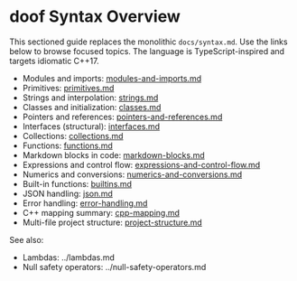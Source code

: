 # doof Syntax Overview

This sectioned guide replaces the monolithic `docs/syntax.md`. Use the links below to browse focused topics. The language is TypeScript-inspired and targets idiomatic C++17.

- Modules and imports: [modules-and-imports.md](modules-and-imports.md)
- Primitives: [primitives.md](primitives.md)
- Strings and interpolation: [strings.md](strings.md)
- Classes and initialization: [classes.md](classes.md)
- Pointers and references: [pointers-and-references.md](pointers-and-references.md)
- Interfaces (structural): [interfaces.md](interfaces.md)
- Collections: [collections.md](collections.md)
- Functions: [functions.md](functions.md)
- Markdown blocks in code: [markdown-blocks.md](markdown-blocks.md)
- Expressions and control flow: [expressions-and-control-flow.md](expressions-and-control-flow.md)
- Numerics and conversions: [numerics-and-conversions.md](numerics-and-conversions.md)
- Built-in functions: [builtins.md](builtins.md)
- JSON handling: [json.md](json.md)
- Error handling: [error-handling.md](error-handling.md)
- C++ mapping summary: [cpp-mapping.md](cpp-mapping.md)
- Multi-file project structure: [project-structure.md](project-structure.md)

See also:
- Lambdas: ../lambdas.md
- Null safety operators: ../null-safety-operators.md
